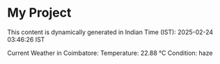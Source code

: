 # My Project

This content is dynamically generated in Indian Time (IST): 2025-02-24 03:46:26 IST


Current Weather in Coimbatore:
Temperature: 22.88 °C
Condition: haze
